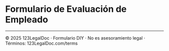 # Formulario de Evaluación de Empleado

---

© 2025 123LegalDoc · Formulario DIY · No es asesoramiento legal · Términos: 123LegalDoc.com/terms
